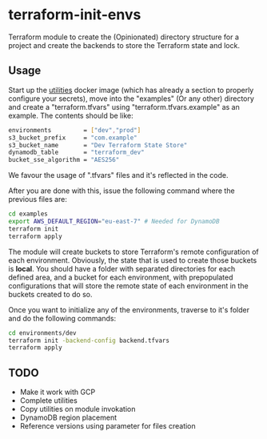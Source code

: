 # terraform-init-envs

Terraform module to create the (Opinionated) directory structure for a project and create the backends to store the Terraform state and lock.


## Usage

Start up the [utilities](utilities/docker-image-bins/) docker image (which has already a section to properly configure your secrets), move into the "examples" (Or any other) directory and create a "terraform.tfvars" using "terraform.tfvars.example" as an example. The contents should be like:

```bash
environments         = ["dev","prod"]
s3_bucket_prefix     = "com.example"
s3_bucket_name       = "Dev Terraform State Store"
dynamodb_table       = "terraform_dev"
bucket_sse_algorithm = "AES256"
```

We favour the usage of ".tfvars" files and it's reflected in the code.

After you are done with this, issue the following command where the previous files are:

```bash
cd examples
export AWS_DEFAULT_REGION="eu-east-7" # Needed for DynamoDB
terraform init
terraform apply
```

The module will create buckets to store Terraform's remote configuration of each environment. Obviously, the state that is used to create those buckets is **local**.
You should have a folder with separated directories for each defined area, and a bucket for each environment, with prepopulated configurations that will store the remote state of each environment in the buckets created to do so.

Once you want to initialize any of the environments, traverse to it's folder and do the following commands:
```bash
cd environments/dev
terraform init -backend-config backend.tfvars
terraform apply
```

## TODO
- Make it work with GCP
- Complete utilities
- Copy utilities on module invokation
- DynamoDB region placement
- Reference versions using parameter for files creation